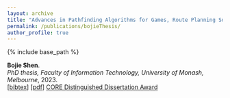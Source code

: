 ```yaml
---
layout: archive
title: "Advances in Pathfinding Algorithms for Games, Route Planning Software, and Automated Warehouses"
permalink: /publications/bojieThesis/
author_profile: true
---
```


{% include base_path %}

**Bojie Shen**.         
<i>PhD thesis, Faculty of Information Technology, University of Monash, Melbourne</i>, 2023.                     
[<a href="javascript:void(0)" onclick="(function(target, id) { if ($('#' + id).css('display') == 'block') { $('#' + id).hide('fast'); $(target).text('bibtex') } else { $('#' + id).show('fast'); $(target).text('bibtex▲') } })(this, 'bibtex-shen2023advances');">bibtex</a>]
[[pdf](/files/Bojie_Shen_PhD.pdf)]
[CORE Distinguished Dissertation Award](https://www.core.edu.au/past-award-recipients)
<div id="bibtex-shen2023advances" style="display:none">
<pre>@phdthesis{shen2023advances,
  title={Advances in Pathfinding Algorithms for Games, Route Planning Software, and Automated Warehouses},
  author={Shen, Bojie},
  year={2023},
  school={Monash University}
}
</pre></div>







